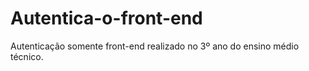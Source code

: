 # Autentica-o-front-end
Autenticação somente front-end realizado no 3º ano do ensino médio técnico.
